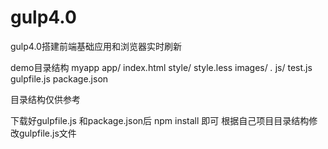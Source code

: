 # gulp4.0
gulp4.0搭建前端基础应用和浏览器实时刷新

demo目录结构
myapp
  app/
    index.html
    style/
      style.less
    images/
      *.*
    js/
      test.js
   gulpfile.js
   package.json
   
   目录结构仅供参考 
   
   下载好gulpfile.js 和package.json后 
   npm install 即可 根据自己项目目录结构修改gulpfile.js文件
  
